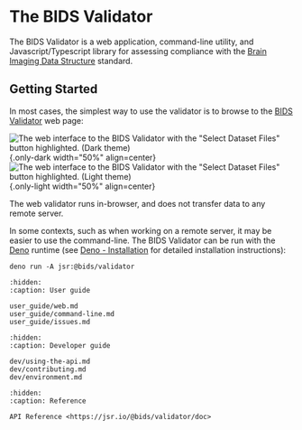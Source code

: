 # The BIDS Validator

The BIDS Validator is a web application, command-line utility,
and Javascript/Typescript library for assessing compliance with the
[Brain Imaging Data Structure][BIDS] standard.

## Getting Started

In most cases,
the simplest way to use the validator is to browse to the [BIDS Validator][] web page:

![The web interface to the BIDS Validator with the "Select Dataset Files" button highlighted.
(Dark theme)](_static/web_entrypoint_dark.png){.only-dark width="50%" align=center}
![The web interface to the BIDS Validator with the "Select Dataset Files" button highlighted.
(Light theme)](_static/web_entrypoint_light.png){.only-light width="50%" align=center}

The web validator runs in-browser, and does not transfer data to any remote server.

In some contexts, such as when working on a remote server,
it may be easier to use the command-line.
The BIDS Validator can be run with the [Deno] runtime
(see [Deno - Installation][] for detailed installation instructions):

```shell
deno run -A jsr:@bids/validator
```

```{toctree}
:hidden:
:caption: User guide

user_guide/web.md
user_guide/command-line.md
user_guide/issues.md
```

```{toctree}
:hidden:
:caption: Developer guide

dev/using-the-api.md
dev/contributing.md
dev/environment.md
```

```{toctree}
:hidden:
:caption: Reference

API Reference <https://jsr.io/@bids/validator/doc>
```

[BIDS]: https://bids.neuroimaging.io
[BIDS Validator]: https://bids-standard.github.io/bids-validator/
[Deno]: https://deno.com/
[Deno - Installation]: https://docs.deno.com/runtime/getting_started/installation/
